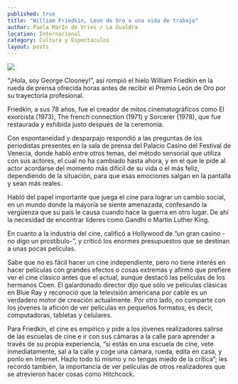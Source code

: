 ```yaml
---
published: true
title: "William Friedkin, Leon de Oro a una vida de trabajo"
author: Paola MarIn de Vries / La Gualdra
location: Internacional
category: Cultura y Espectáculos
layout: posts
---
```


![](http://i.imgur.com/H43P15tm.jpg)

“¡Hola, soy George Clooney!”, así rompió el hielo William Friedkin en la rueda de prensa ofrecida horas antes de recibir el Premio León de Oro por su trayectoria profesional.

Friedkin, a sus 78 años, fue el creador de mitos cinematográficos como El exorcista (1973),  The french connection (1971) y Sorcerer (1978), que fue restaurada y exhibida justo después de la ceremonia.     

Con espontaneidad y desparpajo respondió a las preguntas de los periodistas presentes en la sala de prensa del Palacio Casino del Festival de Venecia, donde habló entre otros temas, del método sensorial que utiliza con sus actores, el cual no ha cambiado hasta ahora, y en el que le pide al actor acordarse del momento más difícil de su vida o el más feliz, dependiendo de la situación, para que esas emociones salgan en la pantalla y sean más reales. 

Habló del papel importante que juega el cine para lograr un cambio social, en un mundo donde la mayoría se siente amenazada, confesando la vergüenza que su país le causa cuando hace la guerra en otro lugar. De ahí la necesidad de encontrar líderes como Gandhi o Martin Luther King.

En cuanto a la industria del cine, calificó a Hollywood de “un gran casino -no digo un prostíbulo-”, y criticó los enormes presupuestos que se destinan a unas pocas películas. 

Sabe que no es fácil hacer un cine independiente, pero no tiene interés en hacer películas con grandes efectos o cosas extremas y afirmó que prefiere ver el cine clásico antes que el actual, aunque destacó las películas de los hermanos Coen.
El galardonado director dijo que sólo ve películas clásicas en Blue Ray y reconoció que la televisión americana por cable es un verdadero motor de creación actualmente. Por otro lado, no comparte con los jóvenes la afición de ver películas en pequeños formatos, es decir, computadoras, tabletas y celulares.

Para Friedkin, el cine es empírico y pide a los jóvenes realizadores salirse de las escuelas de cine e ir con sus cámaras a la calle para aprender a través de su propia experiencia, “si estás en una escuela de cine, vete inmediatamente, sal a la calle y coge una cámara, rueda, edita en casa, y ponlo en Internet. Hazlo todo tú mismo y no tengas miedo de la crítica”; les recordó también, la importancia de ver películas de otros realizadores que se atrevieron hacer cosas como Hitchcock. 
